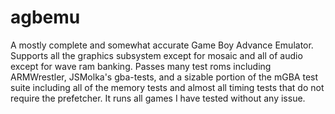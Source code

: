 # agbemu

A mostly complete and somewhat accurate Game Boy Advance Emulator. Supports all the graphics subsystem except for mosaic and all of audio except for wave ram banking. Passes many test roms including ARMWrestler, JSMolka's gba-tests, and a sizable portion of the mGBA test suite including all of the memory tests and almost all timing tests that do not require the prefetcher. It runs all games I have tested without any issue.
